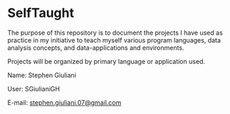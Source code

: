 # SelfTaught
The purpose of this repository is to document the projects I have used as practice in my initiative to teach myself various program languages, data analysis concepts, and data-applications and environments.

Projects will be organized by primary language or application used.

Name: Stephen Giuliani

User: SGiulianiGH

E-mail: stephen.giuliani.07@gmail.com
